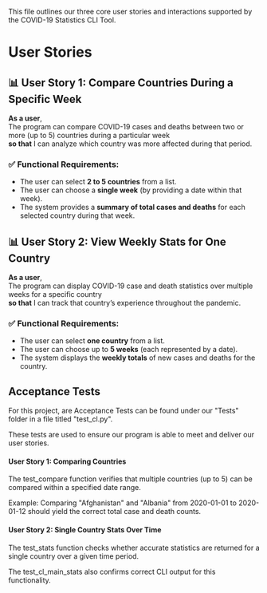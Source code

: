 This file outlines our three core user stories and interactions supported by the COVID-19 Statistics CLI Tool.

# User Stories
## 📊 User Story 1: Compare Countries During a Specific Week

**As a user**,  
The program can compare COVID-19 cases and deaths between two or more (up to 5) countries during a particular week  
**so that** I can analyze which country was more affected during that period.

### ✅ Functional Requirements:
- The user can select **2 to 5 countries** from a list.
- The user can choose a **single week** (by providing a date within that week).
- The system provides a **summary of total cases and deaths** for each selected country during that week.
## 📊 User Story 2: View Weekly Stats for One Country

**As a user**,  
The program can display COVID-19 case and death statistics over multiple weeks for a specific country  
**so that** I can track that country’s experience throughout the pandemic.

### ✅ Functional Requirements:
- The user can select **one country** from a list.
- The user can choose up to **5 weeks** (each represented by a date).
- The system displays the **weekly totals** of new cases and deaths for the country.

## Acceptance Tests
For this project, are Acceptance Tests can be found under our "Tests" folder in a file titled "test_cl.py". 

These tests are used to ensure our program is able to meet and deliver our user stories. 

#### User Story 1: Comparing Countries

The test_compare function verifies that multiple countries (up to 5) can be compared within a specified date range.

Example: Comparing "Afghanistan" and "Albania" from 2020-01-01 to 2020-01-12 should yield the correct total case and death counts.

#### User Story 2: Single Country Stats Over Time

The test_stats function checks whether accurate statistics are returned for a single country over a given time period.

The test_cl_main_stats also confirms correct CLI output for this functionality.
